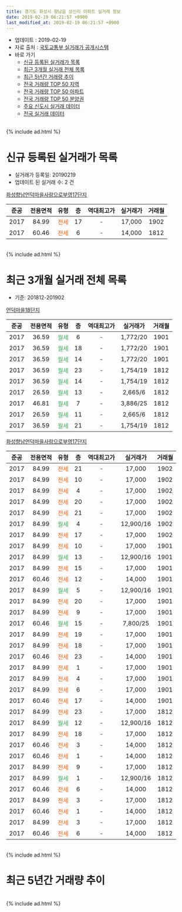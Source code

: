 ```yaml
---
title: 경기도 화성시 향남읍 상신리 아파트 실거래 정보
date: 2019-02-19 06:21:57 +0900
last_modified_at: 2019-02-19 06:21:57 +0900
---
```


* 업데이트 : 2019-02-19
* 자료 출처 : [국토교통부 실거래가 공개시스템](http://rt.molit.go.kr)
* 바로 가기
    * [신규 등록된 실거래가 목록](#신규-등록된-실거래가-목록)
    * [최근 3개월 실거래 전체 목록](#최근-3개월-실거래-전체-목록)
    * [최근 5년간 거래량 추이](#최근-5년간-거래량-추이)
    * [전국 거래량 TOP 50 지역](https://inasie.github.io/apt-trade-info/최근-3개월-전국에서-가장-거래가-많이-발생한-지역)
    * [전국 거래량 TOP 50 아파트](https://inasie.github.io/apt-trade-info/최근-3개월-전국에서-가장-거래가-많이-발생한-아파트)
    * [전국 거래량 TOP 50 분양권](https://inasie.github.io/apt-trade-info/최근-3개월-전국에서-가장-거래가-많이-발생한-분양권)
    * [주요 신도시 실거래 데이터](https://inasie.github.io/apt-trade-info/주요-신도시)
    * [전국 실거래 데이터](https://inasie.github.io/apt-trade-info/전국)
<br>
{% include ad.html %}
<br>

# 신규 등록된 실거래가 목록
* 실거래가 등록일: 20190219
* 업데이트 된 실거래 수: 2 건


[화성향남언덕마을사랑으로부영17단지](https://search.naver.com/search.naver?query=%EA%B2%BD%EA%B8%B0%EB%8F%84+%ED%99%94%EC%84%B1%EC%8B%9C+%ED%96%A5%EB%82%A8%EC%9D%8D+%EC%83%81%EC%8B%A0%EB%A6%AC+%ED%99%94%EC%84%B1%ED%96%A5%EB%82%A8%EC%96%B8%EB%8D%95%EB%A7%88%EC%9D%84%EC%82%AC%EB%9E%91%EC%9C%BC%EB%A1%9C%EB%B6%80%EC%98%8117%EB%8B%A8%EC%A7%80)

|준공|전용면적|유형|층|역대최고가|실거래가|거래월|
|:---:|:---:|:---:|:---:|:---:|:---:|:---:|
|2017|84.99|<span style="color:#ff5a00">전세</span>|17|<span style="color:#444444">-</span>|17,000|1902|
|2017|60.46|<span style="color:#ff5a00">전세</span>|6|<span style="color:#444444">-</span>|14,000|1812|


<br>
{% include ad.html %}
<br>

# 최근 3개월 실거래 전체 목록
* 기준: 201812-201902


[언덕마을18단지](https://search.naver.com/search.naver?query=%EA%B2%BD%EA%B8%B0%EB%8F%84+%ED%99%94%EC%84%B1%EC%8B%9C+%ED%96%A5%EB%82%A8%EC%9D%8D+%EC%83%81%EC%8B%A0%EB%A6%AC+%EC%96%B8%EB%8D%95%EB%A7%88%EC%9D%8418%EB%8B%A8%EC%A7%80)

|준공|전용면적|유형|층|역대최고가|실거래가|거래월|
|:---:|:---:|:---:|:---:|:---:|:---:|:---:|
|2017|36.59|<span style="color:#34a853">월세</span>|6|<span style="color:#444444">-</span>|1,772/20|1901|
|2017|36.59|<span style="color:#34a853">월세</span>|18|<span style="color:#444444">-</span>|1,772/20|1901|
|2017|36.59|<span style="color:#34a853">월세</span>|14|<span style="color:#444444">-</span>|1,772/20|1901|
|2017|36.59|<span style="color:#34a853">월세</span>|23|<span style="color:#444444">-</span>|1,754/19|1812|
|2017|36.59|<span style="color:#34a853">월세</span>|14|<span style="color:#444444">-</span>|1,754/19|1812|
|2017|26.59|<span style="color:#34a853">월세</span>|13|<span style="color:#444444">-</span>|2,665/6|1812|
|2017|46.81|<span style="color:#34a853">월세</span>|7|<span style="color:#444444">-</span>|3,886/25|1812|
|2017|26.59|<span style="color:#34a853">월세</span>|11|<span style="color:#444444">-</span>|2,665/6|1812|
|2017|36.59|<span style="color:#34a853">월세</span>|21|<span style="color:#444444">-</span>|1,754/19|1812|

[화성향남언덕마을사랑으로부영17단지](https://search.naver.com/search.naver?query=%EA%B2%BD%EA%B8%B0%EB%8F%84+%ED%99%94%EC%84%B1%EC%8B%9C+%ED%96%A5%EB%82%A8%EC%9D%8D+%EC%83%81%EC%8B%A0%EB%A6%AC+%ED%99%94%EC%84%B1%ED%96%A5%EB%82%A8%EC%96%B8%EB%8D%95%EB%A7%88%EC%9D%84%EC%82%AC%EB%9E%91%EC%9C%BC%EB%A1%9C%EB%B6%80%EC%98%8117%EB%8B%A8%EC%A7%80)

|준공|전용면적|유형|층|역대최고가|실거래가|거래월|
|:---:|:---:|:---:|:---:|:---:|:---:|:---:|
|2017|84.99|<span style="color:#ff5a00">전세</span>|21|<span style="color:#444444">-</span>|17,000|1902|
|2017|84.99|<span style="color:#ff5a00">전세</span>|10|<span style="color:#444444">-</span>|17,000|1902|
|2017|84.99|<span style="color:#ff5a00">전세</span>|4|<span style="color:#444444">-</span>|17,000|1902|
|2017|84.99|<span style="color:#ff5a00">전세</span>|20|<span style="color:#444444">-</span>|17,000|1902|
|2017|84.99|<span style="color:#ff5a00">전세</span>|21|<span style="color:#444444">-</span>|17,000|1902|
|2017|84.99|<span style="color:#34a853">월세</span>|4|<span style="color:#444444">-</span>|12,900/16|1902|
|2017|84.99|<span style="color:#ff5a00">전세</span>|17|<span style="color:#444444">-</span>|17,000|1902|
|2017|84.99|<span style="color:#ff5a00">전세</span>|10|<span style="color:#444444">-</span>|17,000|1901|
|2017|84.99|<span style="color:#34a853">월세</span>|13|<span style="color:#444444">-</span>|12,900/16|1901|
|2017|84.99|<span style="color:#ff5a00">전세</span>|15|<span style="color:#444444">-</span>|17,000|1901|
|2017|60.46|<span style="color:#ff5a00">전세</span>|12|<span style="color:#444444">-</span>|14,000|1901|
|2017|84.99|<span style="color:#34a853">월세</span>|5|<span style="color:#444444">-</span>|12,900/16|1901|
|2017|84.99|<span style="color:#ff5a00">전세</span>|20|<span style="color:#444444">-</span>|17,000|1901|
|2017|84.99|<span style="color:#ff5a00">전세</span>|9|<span style="color:#444444">-</span>|17,000|1901|
|2017|60.46|<span style="color:#34a853">월세</span>|15|<span style="color:#444444">-</span>|7,800/25|1901|
|2017|84.99|<span style="color:#ff5a00">전세</span>|19|<span style="color:#444444">-</span>|17,000|1901|
|2017|84.99|<span style="color:#ff5a00">전세</span>|18|<span style="color:#444444">-</span>|17,000|1901|
|2017|60.46|<span style="color:#ff5a00">전세</span>|23|<span style="color:#444444">-</span>|14,000|1901|
|2017|84.99|<span style="color:#ff5a00">전세</span>|1|<span style="color:#444444">-</span>|17,000|1901|
|2017|84.99|<span style="color:#ff5a00">전세</span>|4|<span style="color:#444444">-</span>|17,000|1901|
|2017|84.99|<span style="color:#ff5a00">전세</span>|6|<span style="color:#444444">-</span>|17,000|1901|
|2017|60.46|<span style="color:#ff5a00">전세</span>|17|<span style="color:#444444">-</span>|14,000|1901|
|2017|84.99|<span style="color:#ff5a00">전세</span>|23|<span style="color:#444444">-</span>|17,000|1812|
|2017|84.99|<span style="color:#34a853">월세</span>|12|<span style="color:#444444">-</span>|12,900/16|1812|
|2017|84.99|<span style="color:#ff5a00">전세</span>|18|<span style="color:#444444">-</span>|17,000|1812|
|2017|60.46|<span style="color:#ff5a00">전세</span>|3|<span style="color:#444444">-</span>|14,000|1812|
|2017|60.46|<span style="color:#ff5a00">전세</span>|1|<span style="color:#444444">-</span>|14,000|1812|
|2017|84.99|<span style="color:#ff5a00">전세</span>|9|<span style="color:#444444">-</span>|17,000|1812|
|2017|84.99|<span style="color:#34a853">월세</span>|1|<span style="color:#444444">-</span>|12,900/16|1812|
|2017|60.46|<span style="color:#ff5a00">전세</span>|6|<span style="color:#444444">-</span>|14,000|1812|
|2017|84.99|<span style="color:#ff5a00">전세</span>|3|<span style="color:#444444">-</span>|17,000|1812|
|2017|60.46|<span style="color:#ff5a00">전세</span>|1|<span style="color:#444444">-</span>|14,000|1812|
|2017|84.99|<span style="color:#ff5a00">전세</span>|3|<span style="color:#444444">-</span>|17,000|1812|
|2017|60.46|<span style="color:#ff5a00">전세</span>|6|<span style="color:#444444">-</span>|14,000|1812|


<br>
{% include ad.html %}
<br>

# 최근 5년간 거래량 추이


<div style="width:100%;">
    <canvas id="deal_progress" height="200"></canvas>
</div>

<script>
new Chart(document.getElementById("deal_progress"), {
    type: 'line',
    data: {
        labels: ['201402','201403','201404','201405','201406','201407','201408','201409','201410','201411','201412','201501','201502','201503','201504','201505','201506','201507','201508','201509','201510','201511','201512','201601','201602','201603','201604','201605','201606','201607','201608','201609','201610','201611','201612','201701','201702','201703','201704','201705','201706','201707','201708','201709','201710','201711','201712','201801','201802','201803','201804','201805','201806','201807','201808','201809','201810','201811','201812','201901','201902'],
        datasets: [{
            label: '매매',
            pointRadius: 1,
            data: [0, 0, 0, 0, 0, 0, 0, 0, 0, 0, 0, 0, 0, 0, 0, 0, 0, 0, 0, 0, 0, 0, 0, 0, 0, 0, 0, 0, 0, 0, 0, 0, 0, 0, 0, 0, 0, 0, 0, 0, 0, 0, 0, 0, 0, 0, 0, 0, 0, 0, 0, 0, 0, 0, 0, 0, 0, 0, 0, 0, 0],
            borderColor: "rgba(255, 201, 14, 1)",
            backgroundColor: "rgba(255, 201, 14, 0.5)",
            fill: false,
            lineTension: 0
        },{
            label: '전월세',
            pointRadius: 1,
            data: [0, 0, 0, 0, 0, 0, 0, 0, 0, 0, 0, 0, 0, 0, 0, 0, 0, 0, 0, 0, 0, 0, 0, 0, 0, 0, 0, 0, 0, 0, 0, 0, 0, 0, 0, 0, 20, 15, 13, 19, 15, 19, 26, 32, 17, 19, 31, 28, 17, 29, 19, 10, 4, 40, 56, 56, 49, 29, 18, 18, 7],
            borderColor: "rgba(0, 141, 185, 1)",
            backgroundColor: "rgba(0, 141, 185, 0.5)",
            fill: false,
            lineTension: 0
        }
        ]
    },
    options: {
        responsive: true,
        title: {
            display: false
        },
        tooltips: {
            mode: 'index',
            intersect: false
        },
        hover: {
            mode: 'nearest',
            intersect: true
        },
        scales: {
            xAxes: [{
                display: true,
                scaleLabel: {
                    display: true,
                    labelString: '년/월'
                }
            }],
            yAxes: [{
                display: true,
                ticks: {
                    suggestedMin: 0,
                },
                scaleLabel: {
                    display: true,
                    labelString: '실거래 수'
                }
            }]
        }
    }
});

</script>


<br>
{% include ad.html %}
<br>

